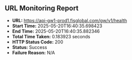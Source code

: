 ## URL Monitoring Report

- **URL:** https://api-gw1-prod1.fisglobal.com/gw/v1/health
- **Start Time:** 2025-05-20T16:40:35.698423
- **End Time:** 2025-05-20T16:40:35.882346
- **Total Time Taken:** 0.183923 seconds
- **HTTP Status Code:** 200
- **Status:** Success
- **Failure Reason:** N/A
